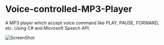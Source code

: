 Voice-controlled-MP3-Player
===========================

A MP3 player which accept voice command like PLAY, PAUSE, FORWARD, etc. Using C# and Microsoft Speech API.

![ScreenShot](https://github.com/i-saumitra/Voice-controlled-MP3-Player/blob/master/screenshot.png)